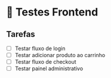 # 🧪 Testes Frontend

## Tarefas
- [ ] Testar fluxo de login
- [ ] Testar adicionar produto ao carrinho
- [ ] Testar fluxo de checkout
- [ ] Testar painel administrativo
